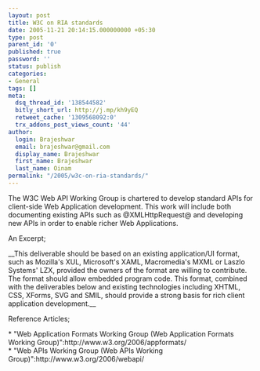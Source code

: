 ```yaml
---
layout: post
title: W3C on RIA standards
date: 2005-11-21 20:14:15.000000000 +05:30
type: post
parent_id: '0'
published: true
password: ''
status: publish
categories:
- General
tags: []
meta:
  dsq_thread_id: '138544582'
  bitly_short_url: http://j.mp/kh9yEQ
  retweet_cache: '1309568092:0'
  trx_addons_post_views_count: '44'
author:
  login: Brajeshwar
  email: brajeshwar@gmail.com
  display_name: Brajeshwar
  first_name: Brajeshwar
  last_name: Oinam
permalink: "/2005/w3c-on-ria-standards/"
---
```

<p>The W3C Web API Working Group is chartered to develop standard APIs for client-side Web Application development. This work will include both documenting existing APIs such as @XMLHttpRequest@ and developing new APIs in order to enable richer Web Applications.</p>
<p>An Excerpt;</p>
<p>__This deliverable should be based on an existing application/UI format, such as Mozilla's XUL, Microsoft's XAML, Macromedia's MXML or Laszlo Systems' LZX, provided the owners of the format are willing to contribute. The format should allow embedded program code. This format, combined with the deliverables below and existing technologies including XHTML, CSS, XForms, SVG and SMIL, should provide a strong basis for rich client application development.__</p>
<p>Reference Articles;</p>
<p>* "Web Application Formats Working Group (Web Application Formats Working Group)":http://www.w3.org/2006/appformats/<br />
* "Web APIs Working Group (Web APIs Working Group)":http://www.w3.org/2006/webapi/</p>
